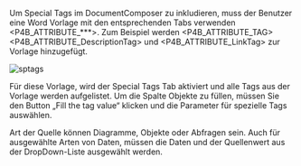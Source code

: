 Um Special Tags im DocumentComposer zu inkludieren, muss der Benutzer eine Word Vorlage mit den entsprechenden Tabs verwenden &lt;P4B\_ATTRIBUTE\_\*\*\*&gt;. Zum Beispiel werden &lt;P4B\_ATTRIBUTE\_TAG&gt;
&lt;P4B\_ATTRIBUTE\_DescriptionTag&gt; und &lt;P4B\_ATTRIBUTE\_LinkTag&gt; zur Vorlage hinzugefügt. 

![sptags](//images.ctfassets.net/6mz8d8cle1nl/1VK5PJWsZBPV9e13Qc5w6x/904b564b8ee630c95d3b28ff62240670/sptags.png)

Für diese Vorlage, wird der Special Tags Tab aktiviert und alle Tags aus der Vorlage werden aufgelistet. Um die Spalte Objekte zu füllen, müssen Sie den Button „Fill the tag value“ klicken und die Parameter für spezielle Tags auswählen. 

Art der Quelle können Diagramme, Objekte oder Abfragen sein. Auch für ausgewählte Arten von Daten, müssen die Daten und der Quellenwert aus der DropDown-Liste ausgewählt werden. 
